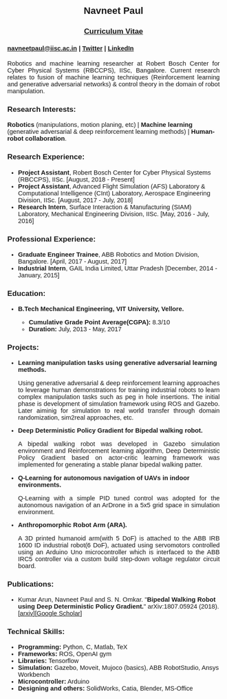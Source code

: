 <main class="content" role="main" style="padding-left: 5px; padding-right:5px; font-size: 105%; font-family: 'Merriweather', 'Hiragino Sans GB', 'Microsoft YaHei', 'WenQuanYi Micro Hei', sans-serif;">

<h2 class="rsection" style="text-align:justify; font-family: 'Merriweather', 'Hiragino Sans GB', 'Microsoft YaHei', 'WenQuanYi Micro Hei', sans-serif;"><center><b>Navneet Paul</b></center></h2>
<h3><center><a href="{{ site.github.url }}/assets/resume.pdf" class="main-link" style="text-align:justify; font-family: 'Merriweather', 'Hiragino Sans GB', 'Microsoft YaHei', 'WenQuanYi Micro Hei', sans-serif;">Curriculum Vitae</a></center></h3>
<center><h4 class="rsection" style="text-align:justify; font-family: 'Merriweather', 'Hiragino Sans GB', 'Microsoft YaHei', 'WenQuanYi Micro Hei', sans-serif;"><a href="https://bit.ly/2rBGAWt" class="md-link">navneetpaul@iisc.ac.in</a> | <a href="https://twitter.com/nav74neet" class="md-link">Twitter</a> |  <a href="https://www.linkedin.com/in/navneet-paul-94a806101/" class="md-link">LinkedIn</a><!-- <a href="https://bit.ly/2A3Oi02" class="md-link">Google Scholar</a> --></h4></center>

<p style="text-align:justify">
    Robotics and machine learning researcher at Robert Bosch Center for Cyber Physical Systems (RBCCPS), IISc, Bangalore. Current research relates to fusion of machine learning techniques (Reinforcement learning and generative adversarial networks) & control theory in the domain of robot manipulation.
</p>

<h3>Research Interests:</h3>
<b>Robotics</b> (manipulations, motion planing, etc) | <b>Machine learning</b> (generative adversarial & deep reinforcement learning methods) | <b>Human-robot collaboration</b>.

<h3>Research Experience:</h3>
<p style="text-align:justify;">
	 <ul>
	 <!-- <ul style="list-style-type:circle"> -->
  		<li><b>Project Assistant</b>, Robert Bosch Center for Cyber Physical Systems (RBCCPS), IISc. [August, 2018 - Present]</li>
  		<li><b>Project Assistant</b>, Advanced Flight Simulation (AFS) Laboratory & Computational Intelligence (CInt) Laboratory, Aerospace Engineering Division, IISc. [August, 2017 - July, 2018]</li>
  		<li><b>Research Intern</b>, Surface Interaction & Manufacturing (SIAM) Laboratory, Mechanical Engineering Division, IISc. [May, 2016 - July, 2016]</li>
	</ul> 
</p>

<h3>Professional Experience:</h3>
<p style="text-align:justify;">
	 <ul>
	 <!-- <ul style="list-style-type:circle"> -->
  		<li><b>Graduate Engineer Trainee</b>, ABB Robotics and Motion Division, Bangalore. [April, 2017 - August, 2017]</li>
  		<li><b>Industrial Intern</b>, GAIL India Limited, Uttar Pradesh [December, 2014 - January, 2015]</li>
  		<!-- <li><b>Research Intern</b>, Mechanical Engineering Division, IISc. [May, 2016 - July, 2016]</li> -->
	</ul> 
</p>

<h3>Education:</h3>
<p style="text-align:justify;">
	 <ul>
	 <!-- <ul style="list-style-type:circle"> -->
  		<li><b> B.Tech Mechanical Engineering, VIT University, Vellore.</b></li>
  			<ul style="list-style-type:circle">
  				<li><b>Cumulative Grade Point Average(CGPA):</b> 8.3/10</li>
  				<li><b>Duration:</b> July, 2013 - May, 2017</li>
  			</ul>
	</ul> 
</p>

<h3>Projects:</h3>
<p style="text-align:justify;">
	 <ul>
	 <!-- <ul style="list-style-type:circle"> -->
  		<li><b> Learning manipulation tasks using generative adversarial learning methods.</b></li>
  		<p style="text-align:justify;">Using generative adversarial & deep reinforcement learning approaches to leverage human demonstrations for training industrial robots to learn complex manipulation tasks such as peg in hole insertions. The initial phase is development of simulation framework using ROS and Gazebo. Later aiminig for simulation to real world transfer through domain randomization, sim2real approaches, etc.</p>
		<li><b>Deep Deterministic Policy Gradient for Bipedal walking robot.</b></li>
		<p style="text-align:justify;">A bipedal walking robot was developed in Gazebo simulation environment and Reinforcement learning algorithm, Deep Deterministic Policy Gradient based on actor-critic learning framework was implemented for generating a stable planar bipedal walking patter.</p>
		<li><b>Q-Learning for autonomous navigation of UAVs in indoor environments.</b></li>
		<p style="text-align:justify;">Q-Learning with a simple PID tuned control was adopted for the autonomous navigation of an ArDrone in a 5x5 grid space in simulation environment.</p>
		<li><b>Anthropomorphic Robot Arm (ARA).</b></li>
		<p style="text-align:justify;">A 3D printed humanoid arm(with 5 DoF) is attached to the ABB IRB
		1600 ID industrial robot(6 DoF), actuated using servomotors controlled using an Arduino Uno microcontroller
		which is interfaced to the ABB IRC5 controller via a custom build step-down voltage regulator circuit
		board.</p>
	</ul> 
</p>

<h3>Publications:</h3>
<p style="text-align:justify;">
	 <ul>
	 	<li>Kumar Arun, Navneet Paul and S. N. Omkar. "<b>Bipedal Walking Robot using Deep Deterministic Policy Gradient.</b>" arXiv:1807.05924 (2018). [<a href="https://arxiv.org/abs/1807.05924" class="md-link">arxiv</a>][<a href="https://scholar.google.co.in/citations?user=Wbz-jYwAAAAJ&hl=en" class="md-link">Google Scholar</a>]</li>
	 </ul>
</p>

<h3>Technical Skills:</h3>
<p style="text-align:justify;">
	 <ul>
	 	<li><b>Programming:</b> Python, C, Matlab, TeX</li>
	 	<li><b>Frameworks:</b> ROS, OpenAI gym</li>
	 	<li><b>Libraries:</b> Tensorflow</li>
	 	<li><b>Simulation:</b> Gazebo, Moveit, Mujoco (basics), ABB RobotStudio, Ansys Workbench</li>
	 	<li><b>Microcontroller:</b> Arduino</li>
	 	<li><b>Designing and others:</b> SolidWorks, Catia, Blender, MS-Office</li>
	 </ul>
</p>

</main>